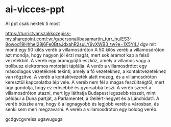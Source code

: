 # ai-vicces-ppt
AI ppt csak nektek ti most

https://turristvanszakkozepisk-my.sharepoint.com/:w:/g/personal/basamartin_turr_hu/ES3-8owod19HhheI28j6Fe0BtaJdxahR2suLY9yXWB3_tw?e=1X5Y4J
dgv
mit mond egy 50 kilós veréb a villamosdróton
A 50 kilós veréb a villamosdróton azt mondja, hogy nagyon jól érzi magát, mert sok áramot kap a felső vezetékből. A veréb egy áramgyűjtő eszköz, amely a villamos vagy a trolibusz elektromos motorjait táplálja. A veréb a villamosdrótot egy másodlagos vezetéknek tekinti, amely a fő vezetékhez, a kontaktvezetékhez van rögzítve. A veréb a kontaktvezeték alatt mozog, és a villamosdróton keresztül kapcsolatba lép vele. A veréb nem fél a magas feszültségtől, mert úgy gondolja, hogy ez erősebbé és gyorsabbá teszi. A veréb szeret a villamosdróton utazni, mert így láthatja Budapest legszebb részeit, mint például a Duna partját, a Parlamentet, a Gellért-hegyet és a Lánchidat1. A veréb büszke arra, hogy ő a legnagyobb és legjobb veréb a városban, és senki sem meri megzavarni. A veréb a villamosdróton egy boldog veréb.

  gcdgvcgvreisa
  ugawuguga
 

